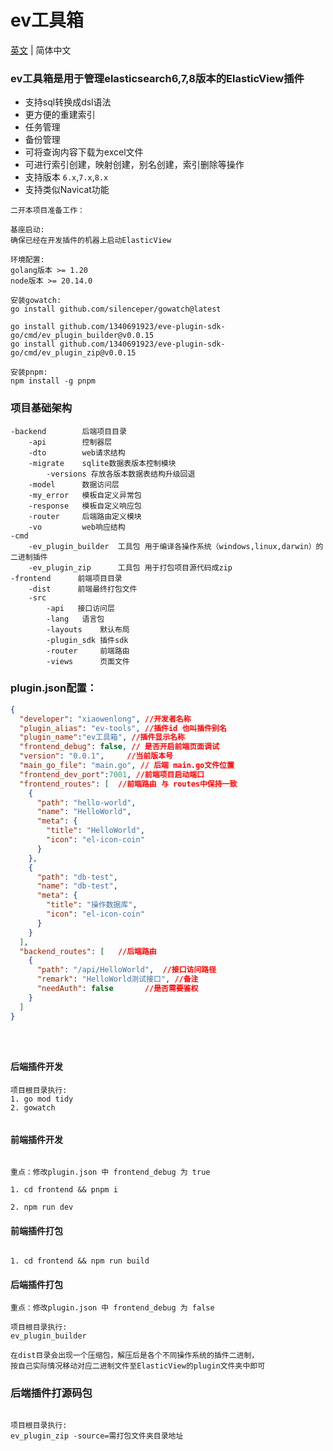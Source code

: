 #  ev工具箱

 [英文](./README.md) | 简体中文

### ev工具箱是用于管理elasticsearch6,7,8版本的ElasticView插件

* 支持sql转换成dsl语法
* 更方便的重建索引
* 任务管理
* 备份管理
* 可将查询内容下载为excel文件
* 可进行索引创建，映射创建，别名创建，索引删除等操作
* 支持版本 `6.x`,`7.x`,`8.x`
* 支持类似Navicat功能


```
二开本项目准备工作：

基座启动:
确保已经在开发插件的机器上启动ElasticView

环境配置:
golang版本 >= 1.20
node版本 >= 20.14.0

安装gowatch:
go install github.com/silenceper/gowatch@latest

go install github.com/1340691923/eve-plugin-sdk-go/cmd/ev_plugin_builder@v0.0.15
go install github.com/1340691923/eve-plugin-sdk-go/cmd/ev_plugin_zip@v0.0.15

安装pnpm:
npm install -g pnpm

```

### 项目基础架构

```
-backend        后端项目目录
    -api        控制器层
    -dto        web请求结构
    -migrate    sqlite数据表版本控制模块
        -versions 存放各版本数据表结构升级回退
    -model      数据访问层
    -my_error   模板自定义异常包
    -response   模板自定义响应包
    -router     后端路由定义模块
    -vo         web响应结构
-cmd 
    -ev_plugin_builder  工具包 用于编译各操作系统（windows,linux,darwin）的二进制插件
    -ev_plugin_zip      工具包 用于打包项目源代码成zip
-frontend      前端项目目录
    -dist      前端最终打包文件
    -src
        -api   接口访问层
        -lang   语言包
        -layouts    默认布局
        -plugin_sdk 插件sdk
        -router     前端路由
        -views      页面文件
```

### plugin.json配置：

```json
{
  "developer": "xiaowenlong", //开发者名称
  "plugin_alias": "ev-tools", //插件id 也叫插件别名
  "plugin_name":"ev工具箱", //插件显示名称
  "frontend_debug": false, // 是否开启前端页面调试
  "version": "0.0.1",     //当前版本号
  "main_go_file": "main.go", // 后端 main.go文件位置
  "frontend_dev_port":7001, //前端项目启动端口
  "frontend_routes": [  //前端路由 与 routes中保持一致
    {
      "path": "hello-world", 
      "name": "HelloWorld",
      "meta": {
        "title": "HelloWorld",
        "icon": "el-icon-coin"
      }
    },
    {
      "path": "db-test",
      "name": "db-test",
      "meta": {
        "title": "操作数据库",
        "icon": "el-icon-coin"
      }
    }
  ],
  "backend_routes": [   //后端路由
    {
      "path": "/api/HelloWorld",  //接口访问路径
      "remark": "HelloWorld测试接口", //备注
      "needAuth": false       //是否需要鉴权
    }
  ]
}





```   

#### 后端插件开发

```
项目根目录执行:
1. go mod tidy
2. gowatch


```




#### 前端插件开发
```

重点：修改plugin.json 中 frontend_debug 为 true

1. cd frontend && pnpm i 

2. npm run dev

```

#### 前端插件打包
```

1. cd frontend && npm run build

```

#### 后端插件打包

```
重点：修改plugin.json 中 frontend_debug 为 false

项目根目录执行:
ev_plugin_builder

在dist目录会出现一个压缩包，解压后是各个不同操作系统的插件二进制，
按自己实际情况移动对应二进制文件至ElasticView的plugin文件夹中即可

```

### 后端插件打源码包

```

项目根目录执行:
ev_plugin_zip -source=需打包文件夹目录地址

```

